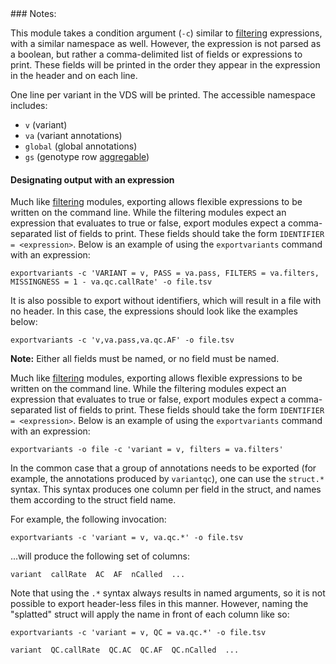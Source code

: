 <div class="cmdhead"></div>

<div class="description"></div>

<div class="synopsis"></div>

<div class="options"></div>

<div class="cmdsubsection">
### Notes:
 
This module takes a condition argument (`-c`) similar to [filtering](reference.html#Filtering) expressions, with a similar namespace as well.  However, the expression is not parsed as a boolean, but rather a comma-delimited list of fields or expressions to print.  These fields will be printed in the order they appear in the expression in the header and on each line.

One line per variant in the VDS will be printed.  The accessible namespace includes:

   - `v` (variant)
   - `va` (variant annotations)
   - `global` (global annotations)
   - `gs` (genotype row [aggregable](reference.html#aggregables))
   
#### Designating output with an expression

Much like [filtering](#Filtering) modules, exporting allows flexible expressions to be written on the command line.  While the filtering modules expect an expression that evaluates to true or false, export modules expect a comma-separated list of fields to print.  These fields should take the form `IDENTIFIER = <expression>`.  Below is an example of using the `exportvariants` command with an expression:

```
exportvariants -c 'VARIANT = v, PASS = va.pass, FILTERS = va.filters, MISSINGNESS = 1 - va.qc.callRate' -o file.tsv
```

It is also possible to export without identifiers, which will result in a file with no header.  In this case, the expressions should look like the examples below:
```
exportvariants -c 'v,va.pass,va.qc.AF' -o file.tsv
```

**Note:** Either all fields must be named, or no field must be named.

Much like [filtering](reference.html#Filtering) modules, exporting allows flexible expressions to be written on the command line.  While the filtering modules expect an expression that evaluates to true or false, export modules expect a comma-separated list of fields to print.  These fields should take the form `IDENTIFIER = <expression>`.  Below is an example of using the `exportvariants` command with an expression:

```
exportvariants -o file -c 'variant = v, filters = va.filters'
```

In the common case that a group of annotations needs to be exported (for example, the annotations produced by `variantqc`), one can use the `struct.*` syntax.  This syntax produces one column per field in the struct, and names them according to the struct field name.  

For example, the following invocation:

```
exportvariants -c 'variant = v, va.qc.*' -o file.tsv
```

...will produce the following set of columns:

```
variant  callRate  AC  AF  nCalled  ...
```

Note that using the `.*` syntax always results in named arguments, so it is not possible to export header-less files in this manner.  However, naming the "splatted" struct will apply the name in front of each column like so:

```
exportvariants -c 'variant = v, QC = va.qc.*' -o file.tsv
```

```
variant  QC.callRate  QC.AC  QC.AF  QC.nCalled  ...
```

</div>